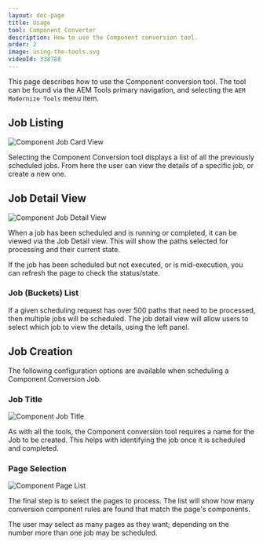 ```yaml
---
layout: doc-page
title: Usage
tool: Component Converter
description: How to use the Component conversion tool.
order: 2
image: using-the-tools.svg
videoId: 338788
---
```


<p class="padded">
This page describes how to use the Component conversion tool. The tool can be found via the AEM Tools primary navigation, and selecting the <code>AEM Modernize Tools</code> menu item.
</p>


## Job Listing

<p class="image right">
    <img src="{{ site.baseurl }}/pages/component/images/job-card-view.png" alt="Component Job Card View"/>
</p>

<p class="padded">
Selecting the Component Conversion tool displays a list of all the previously scheduled jobs. From here the user can view the details of a specific job, or create a new one.
</p>

## Job Detail View

<p class="image right">
    <img src="{{ site.baseurl }}/pages/component/images/job-detail-view.png" alt="Component Job Detail View"/>
</p>

<p class="padded">
When a job has been scheduled and is running or completed, it can be viewed via the Job Detail view. This will show the paths selected for processing and their current state.

If the job has been scheduled but not executed, or is mid-execution, you can refresh the page to check the status/state.
</p>

### Job (Buckets) List

If a given scheduling request has over 500 paths that need to be processed, then multiple jobs will be scheduled. The job detail view will allow users to select which job to view the details, using the left panel.

## Job Creation

The following configuration options are available when scheduling a Component Conversion Job.

### Job Title

<p class="image right">
    <img src="{{ site.baseurl }}/pages/component/images/job-title.png" alt="Component Job Title"/>
</p>

<p class="padded">
As with all the tools, the Component conversion tool requires a name for the Job to be created. This helps with identifying the job once it is scheduled and completed.
</p>

### Page Selection

<p class="image right">
    <img src="{{ site.baseurl }}/pages/component/images/page-selection.png" alt="Component Page List"/>
</p>

<p class="padded">
The final step is to select the pages to process. The list will show how many conversion component rules are found that match the page's components.

The user may select as many pages as they want; depending on the number more than one job may be scheduled.
</p>
